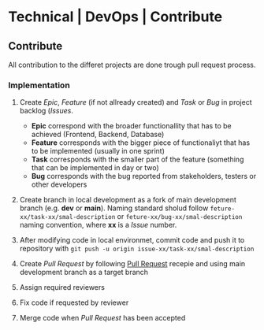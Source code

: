 # Technical | DevOps | Contribute

## Contribute

All contribution to the differet projects are done trough pull request process.

### Implementation

1. Create *Epic*, *Feature* (if not allready created) and *Task* or *Bug* in project backlog (*Issues*.
   - **Epic** correspond with the broader functionallity that has to be achieved (Frontend, Backend, Database) 
   - **Feature** corresponds with the bigger piece of functionaliyt that has to be implemented (usually in one sprint)
   - **Task** corresponds with the smaller part of the feature (something that can be implemented in day or two)
   - **Bug** corresponds with the bug reported from stakeholders, testers or other developers

2. Create branch in local development as a fork of main development branch (e.g. **dev** or **main**). Naming standard sholud follow `feture-xx/task-xx/smal-description` or `feture-xx/bug-xx/smal-description`  naming convention, where **xx** is a *Issue* number.
3. After modifying code in local environmet, commit code and push it to repository with `git push -u origin issue-xx/task-xx/smal-description`
4. Create *Pull Request* by following [Pull Request](DevOps-Pull-Requests.md) recepie and using main development branch as a target branch
5. Assign required reviewers
6. Fix code if requested by reviewer
7. Merge code when *Pull Request* has been accepted

